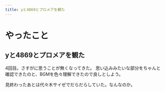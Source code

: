```yaml
---
title: yと4869とプロメアを観た
---
```


# やったこと

## yと4869とプロメアを観た

4回目。さすがに思うことが無くなってきた。
思い込みみたいな部分をちゃんと確認できたのと、BGMを色々理解できたので良しとしよう。

見終わったあとは代々木サイゼでだらだらしていた。なんなのか。
